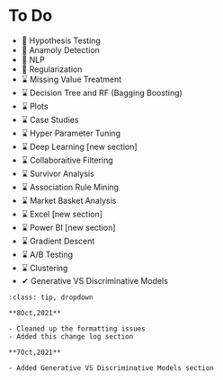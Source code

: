 # To Do

- 🚧 Hypothesis Testing
- 🚧 Anamoly Detection
- 🚧 NLP
- 🚧 Regularization
- ⌛ Missing Value Treatment
- ⌛ Decision Tree and RF (Bagging Boosting)
- ⌛ Plots
- ⌛ Case Studies
- ⌛ Hyper Parameter Tuning
- ⌛ Deep Learning [new section]
- ⌛ Collaboraitive Filtering
- ⌛ Survivor Analysis
- ⌛ Association Rule Mining
- ⌛ Market Basket Analysis
- ⌛ Excel [new section]
- ⌛ Power BI [new section]
- ⌛ Gradient Descent
- ⌛ A/B Testing
- ⌛ Clustering
- ✔ Generative VS Discriminative Models


```{admonition} Change Log
:class: tip, dropdown

**8Oct,2021**

- Cleaned up the formatting issues
- Added this change log section

**7Oct,2021**

- Added Generative VS Discriminative Models section

```